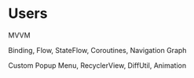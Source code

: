 # Users

MVVM

Binding, Flow, StateFlow, Coroutines, Navigation Graph

Custom Popup Menu, RecyclerView, DiffUtil, Animation
